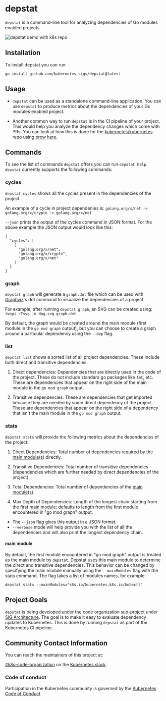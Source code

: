 # depstat

`depstat` is a command-line tool for analyzing dependencies of Go modules enabled projects. 

![depstat demo with k8s repo](./depstat-demo.gif)

## Installation 
To install depstat you can run

```
go install github.com/kubernetes-sigs/depstat@latest
```

## Usage

- `depstat` can be used as a standalone command-line application. You can use `depstat` to produce metrics about the dependencies of your Go modules enabled project.

- Another common way to run `depstat` is in the CI pipeline of your project. This would help you analyze the dependency changes which come with PRs. 
You can look at how this is done for the [kubernetes/kubernetes](https://github.com/kubernetes/kubernetes) repo using [prow](https://github.com/kubernetes/test-infra/tree/master/prow) [here](https://github.com/kubernetes/test-infra/blob/master/config/jobs/kubernetes/sig-arch/kubernetes-depstat.yaml). 

## Commands

To see the list of commands `depstat` offers you can run `depstat help`. `depstat` currently supports the following commands:

### cycles

`depstat cycles` shows all the cycles present in the dependencies of the project.

An example of a cycle in project dependenies is:
`golang.org/x/net -> golang.org/x/crypto -> golang.org/x/net`

`--json` prints the output of the cycles command in JSON format. For the above example the JSON output would look like this:
```
{
  "cycles": [
    [
      "golang.org/x/net",
      "golang.org/x/crypto",
      "golang.org/x/net"
    ]
  ]
}
```

### graph

`depstat graph` will generate a `graph.dot` file which can be used with [Graphviz](https://graphviz.org)'s dot command to visualize the dependencies of a project.

For example, after running `depstat graph`, an SVG can be created using:
`twopi -Tsvg -o dag.svg graph.dot`

By default, the graph would be created around the main module (first module in the `go mod graph` output), but you can choose to create a graph around a particular dependency using the `--dep` flag.

### list

`depstat list` shows a sorted list of all project dependencies. These include both direct and transitive dependencies.

1. Direct dependencies: Dependencies that are directly used in the code of the project. These do not include standard go packages like `fmt`, etc. These are dependencies that appear on the right side of the main module in the `go mod graph` output.

2. Transitive dependencies: These are dependencies that get imported because they are needed by some direct dependency of the project. These are dependencies that appear on the right side of a dependency that isn't the main module in the `go mod graph` output.

### stats

`depstat stats` will provide the following metrics about the dependencies of the project:

1. Direct Dependencies: Total number of dependencies required by the [main module(s)](#main-module) directly.

2. Transitive Dependencies: Total number of transitive dependencies (dependencies which are further needed by direct dependencies of the project).

3. Total Dependencies: Total number of dependencies of the [main module(s)](#main-module).

4. Max Depth of Dependencies: Length of the longest chain starting from the first [main module](#main-module); defaults to length from the first module encountered in "go mod graph" output.

- The `--json` flag gives this output in a JSON format.
- `--verbose` mode will help provide you with the list of all the dependencies and will also print the longest dependency chain.

#### main module
By default, the first module encountered in "go mod graph" output is treated as the main module by `depstat`. Depstat uses this main module to determine the direct and transitive dependencies. This behavior can be changed by specifying the main module manually using the `--mainModules` flag with the stats command. The flag takes a list of modules names, for example:

```
depstat stats --mainModules="k8s.io/kubernetes,k8s.io/kubectl"
```

## Project Goals
`depstat` is being developed under the code organization sub-project under [SIG Architecture](https://github.com/kubernetes/community/tree/master/sig-architecture). The goal is to make it easy to evaluate dependency updates to Kubernetes. This is done by running `depstat` as part of the Kubernetes CI pipeline.

## Community Contact Information
You can reach the maintainers of this project at:

[#k8s-code-organization](https://kubernetes.slack.com/messages/k8s-code-organization) on the [Kubernetes slack](http://slack.k8s.io).

### Code of conduct

Participation in the Kubernetes community is governed by the [Kubernetes Code of Conduct](code-of-conduct.md).

